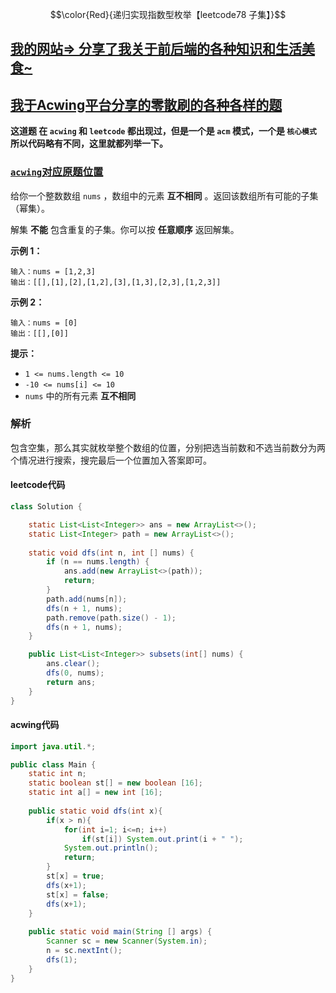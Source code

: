 $$\color{Red}{递归实现指数型枚举【leetcode78 子集】}$$

## [我的网站=> 分享了我关于前后端的各种知识和生活美食~](https://www.fanxy.cloud/archives/SolutionMap)

## [我于Acwing平台分享的零散刷的各种各样的题](https://www.acwing.com/blog/content/33005/) 



**这道题 在 `acwing` 和 `leetcode` 都出现过，但是一个是 `acm` 模式，一个是 `核心模式` 所以代码略有不同，这里就都列举一下。**

### [`acwing`对应原题位置](https://www.acwing.com/problem/content/description/94/)



给你一个整数数组 `nums` ，数组中的元素 **互不相同** 。返回该数组所有可能的子集（幂集）。

解集 **不能** 包含重复的子集。你可以按 **任意顺序** 返回解集。

 

**示例 1：**

```
输入：nums = [1,2,3]
输出：[[],[1],[2],[1,2],[3],[1,3],[2,3],[1,2,3]]
```

**示例 2：**

```
输入：nums = [0]
输出：[[],[0]]
```

 

**提示：**

- `1 <= nums.length <= 10`
- `-10 <= nums[i] <= 10`
- `nums` 中的所有元素 **互不相同**



### 解析

包含空集，那么其实就枚举整个数组的位置，分别把选当前数和不选当前数分为两个情况进行搜索，搜完最后一个位置加入答案即可。



#### leetcode代码

```java
class Solution {

    static List<List<Integer>> ans = new ArrayList<>();
    static List<Integer> path = new ArrayList<>();
    
    static void dfs(int n, int [] nums) {
        if (n == nums.length) {
            ans.add(new ArrayList<>(path));
            return;
        }
        path.add(nums[n]);
        dfs(n + 1, nums);
        path.remove(path.size() - 1);
        dfs(n + 1, nums);
    }

    public List<List<Integer>> subsets(int[] nums) {
        ans.clear();
        dfs(0, nums);
        return ans;
    }
}
```



#### acwing代码

```java
import java.util.*;

public class Main {
    static int n;
    static boolean st[] = new boolean [16];
    static int a[] = new int [16];
    
    public static void dfs(int x){
        if(x > n){
            for(int i=1; i<=n; i++)
                if(st[i]) System.out.print(i + " ");
            System.out.println();
            return;
        }
        st[x] = true;
        dfs(x+1);
        st[x] = false;
        dfs(x+1);
    }
    
    public static void main(String [] args) {
        Scanner sc = new Scanner(System.in);
        n = sc.nextInt();
        dfs(1);
    }
}
```




